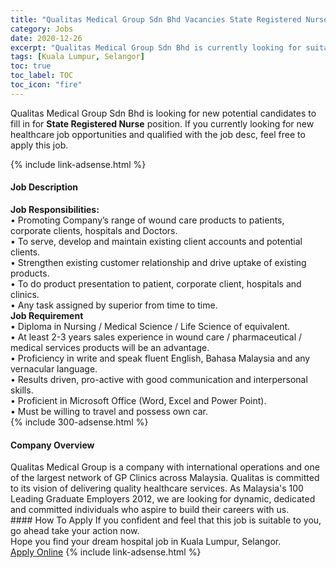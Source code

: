```yaml
---
title: "Qualitas Medical Group Sdn Bhd Vacancies State Registered Nurse" 
category: Jobs 
date: 2020-12-26 
excerpt: "Qualitas Medical Group Sdn Bhd is currently looking for suitable person to fill in the State Registered Nurse which positioned at Kuala Lumpur, Selangor" 
tags: [Kuala Lumpur, Selangor] 
toc: true 
toc_label: TOC 
toc_icon: "fire" 
--- 
```


<p>Qualitas Medical Group Sdn Bhd is looking for new potential candidates to fill in for <b>State Registered Nurse</b> position. If you currently looking for new healthcare job opportunities and qualified with the job desc, feel free to apply this job.
</p>{% include link-adsense.html %} 
<div><div><div><h4>Job Description</h4></div></div><div><div><span><div><div><strong>Job Responsibilities:</strong><div>&#8226; Promoting Company&#8217;s range of wound care products to patients, corporate clients, hospitals and Doctors.<br>&#8226; To serve, develop and maintain existing client accounts and potential clients.<br>&#8226; Strengthen existing customer relationship and drive uptake of existing products.<br>&#8226; To do product presentation to patient, corporate client, hospitals and clinics.<br>&#8226; Any task assigned by superior from time to time.</div></div><div><strong>Job Requirement</strong><br>&#8226; Diploma in Nursing / Medical Science / Life Science of equivalent.<br>&#8226; At least 2-3 years sales experience in wound care / pharmaceutical / medical services products will be an advantage.<br>&#8226; Proficiency in write and speak fluent English, Bahasa Malaysia and any vernacular language.<br>&#8226; Results driven, pro-active with good communication and interpersonal skills.<br>&#8226; Proficient in Microsoft Office (Word, Excel and Power Point).<br>&#8226; Must be willing to travel and possess own car.</div></div></span></div></div></div> 
{% include 300-adsense.html %} 
<div><div><div><h4>Company Overview</h4></div></div><div><div><span><div><div>
	Qualitas Medical Group is a company with international operations and one of the largest network of GP Clinics across Malaysia. Qualitas is committed to its vision of delivering quality healthcare services. As Malaysia's 100 Leading Graduate Employers 2012, we are looking for dynamic, dedicated and committed individuals who aspire to build their careers with us.</div></div></span></div></div></div> 
#### How To Apply 
If you confident and feel that this job is suitable to you, go ahead take your action now. <br/> 
Hope you find your dream hospital job in Kuala Lumpur, Selangor. <br/> 
<a href="https://www.jobstreet.com.my/en/job/state-registered-nurse-4451272?jobId=jobstreet-my-job-4451272&sectionRank=10&token=0~5bc2c8cb-f04e-476c-b0e5-57e601c32fd9&fr=SRP%20View%20In%20New%20Ta" class="btn btn--warning" target="_blank" rel="nofollow noopenner">Apply Online</a> 
{% include link-adsense.html %} 